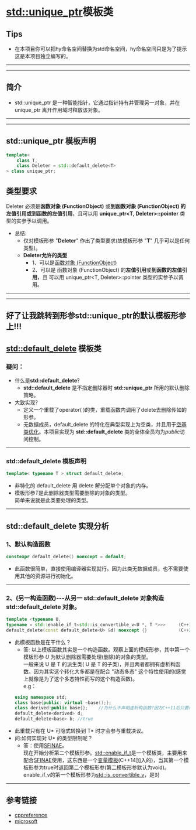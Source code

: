 # [std::unique_ptr](https://zh.cppreference.com/w/cpp/memory/unique_ptr)模板类

## Tips
* 在本项目你可以把hy命名空间替换为std命名空间，hy命名空间只是为了提示这是本项目独立编写的。
---
---

## 简介
* std::unique_ptr 是一种智能指针，它通过指针持有并管理另一对象，并在 unique_ptr 离开作用域时释放该对象。<br>
---
---
## **std::unique_ptr** 模板声明
```C++
template<
    class T,
    class Deleter = std::default_delete<T>     
> class unique_ptr;
```

## 类型要求
Deleter 必须是**函数对象 (FunctionObject)** 或**到函数对象 (FunctionObject) 的左值引用或到函数的左值引用**，且可以用 **unique_ptr<T, Deleter>::pointer** 类型的实参予以调用。
* 总结:
    * 仅对模板形参 "**Deleter**" 作出了类型要求(故模板形参 "**T**" 几乎可以是任何类型)。
    * **Deleter允许的类型**
        * 1、可以是[函数对象 (FunctionObject)](https://zh.cppreference.com/w/cpp/named_req/FunctionObject)
        * 2、可以是 函数对象 (FunctionObject) 的**左值引用**或**到函数的左值引用**，且 可以用 unique_ptr<T, Deleter>::pointer 类型的实参予以调用。

---
---


## 好了让我跳转到形参std::unique_ptr的默认模板形参上!!!
## **[std::default_delete](https://zh.cppreference.com/w/cpp/memory/default_delete)** 模板类

### 疑问：
* 什么是**std::default_delete**?
    * **std::default_delete** 是不指定删除器时 **std::unique_ptr** 所用的默认删除策略。
* 大致实现?
    * 定义一个重载了operator( )的类，重载函数内调用了delete去删除传如的形参。
    * 无数据成员，default_delete 的特化在典型实现上为空类，并且用于[空基类优化](https://zh.cppreference.com/w/cpp/language/ebo)。本项目实现为 **std::default_delete** 类的全体全员均为*public*访问控制。
---


### **std::default_delete** 模板声明
``` C++
template< typename T > struct default_delete;  
```
* 非特化的 default_delete 用 delete 解分配单个对象的内存。
* 模板形参*T*是此删除器类型需要删除的对象的类型。<br>简单来说就是此类要处理的类型。
---


## **std::default_delete** 实现分析
### 1、默认构造函数
```C++
constexpr default_delete() noexcept = default;
```
* 此函数很简单，直接使用编译器实现就行。因为此类无数据成员，也不需要使用其他的资源进行初始化。
---

### 2、(另一构造函数)---从另一 std::default_delete 对象构造 std::default_delete 对象。
```C++
template <typename U, 
typename = std::enable_if_t<std::is_convertible_v<U *, T *>>>     (C++11起) 	 
default_delete(const default_delete<U> &d) noexcept {}            (C++23起 constexpr)    
```         



* 此模板函数是在干什么？
    * 答: 以上模板函数其实是一个构造函数。观察上面的模板形参，其中第一个模板形参 *U* 为默认删除器需要处理(删除)的对象的类型。<br>一般来说 U 是 T 的派生类( U 是 T 的子类)，并且两者都拥有虚析构函数。因为其实这个转化大多都是在配合 "动态多态" 这个特性使用的(感觉上就像是为了这个多态特性而写的这个构造函数)。<br>e.g：
    ```C++
    using namespace std;
    class base{public: virtual ~base();};
    class derived:public base{};    //为什么不声明虚析构函数?因为C++11后只要继承了拥有虚析构函数的类就会默认生成虚析构函数。
    default_delete<derived> d;
    default_delete<base> b; //true
    ```
* 此重载只有在 U* 可隐式转换到 T* 时才会参与重载决议。
* 问:如何实现对 U* 的类型限制呢？
    * 答：使用[SFINAE](https://zh.cppreference.com/w/cpp/language/sfinae)。<br>现在开始分析第二个模板形参。[std::enable_if_t](https://zh.cppreference.com/w/cpp/types/enable_if)是一个模板类，主要用来配合[SFINAE](https://zh.cppreference.com/w/cpp/language/sfinae)使用，这东西是一个[变量模板](https://zh.cppreference.com/w/cpp/language/variable_template)(C++14加入的)，当其第一个模板形参为true时返回第二个模板形参(第二模板形参默认为void)。<br>enable_if_v的第一个模板形参为[std::is_convertible_v]()，是对

---


## 参考链接
* [cppreference](https://zh.cppreference.com/w/cpp/memory/unique_ptr)<br>
* [microsoft](https://learn.microsoft.com/zh-cn/cpp/standard-library/unique-ptr-class)

